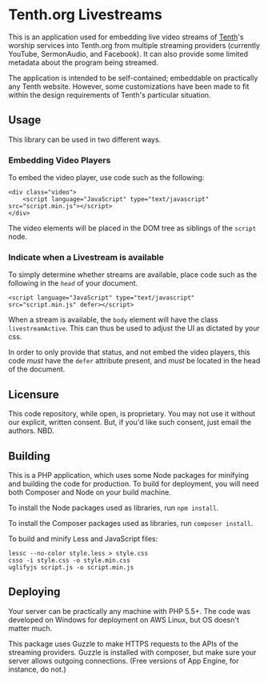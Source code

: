 Tenth.org Livestreams
=====================

This is an application used for embedding live video streams of [Tenth](http://tenth.org)'s worship services into Tenth.org from multiple streaming providers (currently YouTube, SermonAudio, and Facebook).  It can also provide some limited metadata about the program being streamed.  

The application is intended to be self-contained; embeddable on practically any Tenth website.   However, some customizations have been made to fit within the design requirements of Tenth's particular situation.   

## Usage

This library can be used in two different ways. 

### Embedding Video Players

To embed the video player, use code such as the following: 

    <div class="video">
        <script language="JavaScript" type="text/javascript" src="script.min.js"></script>
    </div>
    
The video elements will be placed in the DOM tree as siblings of the `script` node. 

### Indicate when a Livestream is available
    
To simply determine whether streams are available, place code such as the following in the *`head`* of your document. 

    <script language="JavaScript" type="text/javascript" src="script.min.js" defer></script>

When a stream is available, the `body` element will have the class `livestreamActive`.  This can thus be used to adjust the UI as dictated by your css. 

In order to only provide that status, and not embed the video players, this code *must* have the `defer` attribute present, and *must* be located in the head of the document.

## Licensure

This code repository, while open, is proprietary.  You may not use it without our explicit, written consent.  But, if you'd like such consent, just email the authors. NBD.  

## Building

This is a PHP application, which uses some Node packages for minifying and building the code for production.  To build for deployment, you will need both Composer and Node on your build machine.  

To install the Node packages used as libraries, run `npm install`.

To install the Composer packages used as libraries, run `composer install`. 

To build and minify Less and JavaScript files:

	lessc --no-color style.less > style.css
    csso -i style.css -o style.min.css
    uglifyjs script.js -o script.min.js

## Deploying

Your server can be practically any machine with PHP 5.5+.  The code was developed on Windows for deployment on AWS Linux, but OS doesn't matter much.

This package uses Guzzle to make HTTPS requests to the APIs of the streaming providers.  Guzzle is installed with composer, but make sure your server allows outgoing connections.  (Free versions of App Engine, for instance, do not.)
